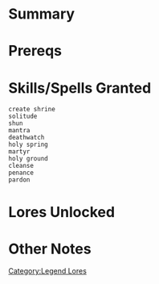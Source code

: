 # Summary

# Prereqs

# Skills/Spells Granted

`create shrine`  
`solitude`  
`shun`  
`mantra`  
`deathwatch`  
`holy spring`  
`martyr`  
`holy ground`  
`cleanse`  
`penance`  
`pardon`

# Lores Unlocked

# Other Notes

[Category:Legend Lores](Category:Legend_Lores "wikilink")
